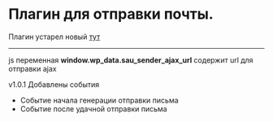 # Плагин для отправки почты.


Плагин устарел новый [тут](https://github.com/AkinaySau/wp-plugin-send-mail)

---

js переменная **window.wp_data.sau_sender_ajax_url** содержит url для отправки ajax

v1.0.1
Добавлены события
 - Событие начала генерации отправки письма
 - Событие после удачной отправки письма
